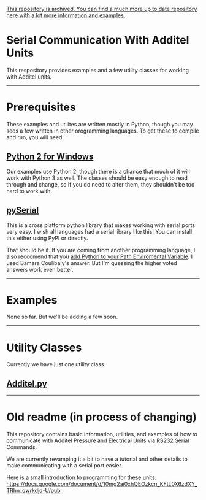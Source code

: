 [This repository is archived.  You can find a much more up to date repository here with a lot more information and examples.](https://github.com/MichaelEPope/Additel-Device-Communication)

# Serial Communication With Additel Units

This respository provides examples and a few utility classes for working with Additel units.

---

# Prerequisites

These examples and utilites are written mostly in Python, though you may sees a few written in other orogramming languages.  To get these to compile and run, you will need:

## [Python 2 for Windows](https://www.python.org/downloads/ "Python 2 for Windows")
Our examples use Python 2, though there is a chance that much of it will work with Python 3 as well.  The classes should be easy enough to read through and change, so if you do need to alter them, they shouldn't be too hard to work with.

## [pySerial](http://pythonhosted.org/pyserial/pyserial.html#installation "pySerial")
This is a cross platform python library that makes working with serial ports very easy.  I wish all languages had a serial library like this!  You can install this either using PyPI or directly.

That should be it.  If you are coming from another programming language, I also reccomend that you [add Python to your Path Enviromental Variable](https://stackoverflow.com/questions/3701646/how-to-add-to-the-pythonpath-in-windows-7 "Stack Overflow").  I used Bamara Coulibaly's answer.  But I'm guessing the higher voted answers work even better.

---

# Examples

None so far.  But we'll be adding a few soon.

---

# Utility Classes

Currently we have just one utility class.

## [Additel.py](/Utility#additelpy)

---

# Old readme (in process of changing)

This repository contains basic information, utilities, and examples of how to communicate with Additel Pressure and Electrical Units via RS232 Serial Commands.

We are currently revamping it a bit to have a tutorial and other details to make communicating with a serial port easier.

Here is a small introduction to programming for these units:
https://docs.google.com/document/d/10mg2ai0xhQEOzkcn_KFtL0X6zdXY_TRhn_qwrkdjd-U/pub
